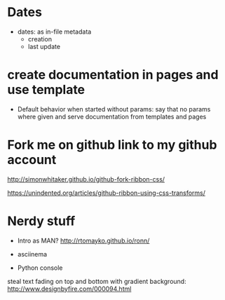 # Dates

* dates: as in-file metadata
  * creation
  * last update


# create documentation in pages and use template

* Default behavior when started without params: say that no params where given and serve documentation from templates and pages


# Fork me on github link to my github account 

http://simonwhitaker.github.io/github-fork-ribbon-css/

https://unindented.org/articles/github-ribbon-using-css-transforms/

# Nerdy stuff

* Intro as MAN? http://rtomayko.github.io/ronn/

* asciinema

* Python console

steal text fading on top and bottom with gradient background: http://www.designbyfire.com/000094.html
